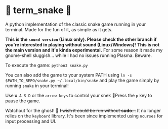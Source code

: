 # 🐍 term_snake 🐍
A python implementation of the classic snake game running in your terminal.
Made for the fun of it, as simple as it gets.

**This is the `sound version` (Linux only). Please check the other branch if you're interested in playing without sound (Linux/Windows)!**
**This is not the main version and it's kinda experimental.**
For some reason it made my gnome-shell sluggish... while I had no issues running Plasma.
Beware.

To execute the game:
`python3 snake.py`

You can also add the game to your system PATH using `ln -s $PATH_TO_REPO/snake.py ~/.local/bin/snake`
and play the game simply by running `snake` in your terminal!

Use `W A S D` or the `arrow keys` to control your snek 🐍Press the `p` key to pause the game.

Watchout for the ghost! 👻
~~I wish it could be run without **sudo**...~~
It no longer relies on the `keyboard` library.
It's been since implemented using `ncurses` for input processing and UI.